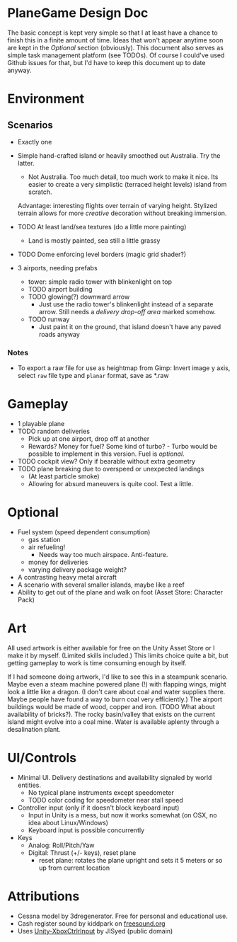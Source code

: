 # PlaneGame Design Doc
The basic concept is kept very simple so that I at least have a chance to finish this in a finite amount of time. Ideas that won't appear anytime soon are kept in the *Optional* section (obviously). This document also serves as simple task management platform (see TODOs). Of course I could've used Github issues for that, but I'd have to keep this document up to date anyway.

# Environment
## Scenarios
- Exactly one
- Simple hand-crafted island or heavily smoothed out Australia. Try the latter.
	- Not Australia. Too much detail, too much work to make it nice. Its easier to create a very simplistic (terraced height levels) island from scratch.

	Advantage: interesting flights over terrain of varying height. Stylized terrain allows for more *creative* decoration without breaking immersion.
- TODO At least land/sea textures (do a little more painting)
	- Land is mostly painted, sea still a little grassy
- TODO Dome enforcing level borders (magic grid shader?)
- 3 airports, needing prefabs
	- tower: simple radio tower with blinkenlight on top
	- TODO airport building
	- TODO glowing(?) downward arrow
		- Just use the radio tower's blinkenlight instead of a separate arrow. Still needs a *delivery drop-off area* marked somehow.
	- TODO runway
		- Just paint it on the ground, that island doesn't have any paved roads anyway

### Notes
- To export a raw file for use as heightmap from Gimp: Invert image y axis, select ``raw`` file type and ``planar`` format, save as *.raw

# Gameplay
- 1 playable plane
- TODO random deliveries
	- Pick up at one airport, drop off at another
	- Rewards? Money for fuel? Some kind of turbo? - Turbo would be possible to implement in this version. Fuel is *optional*.
- TODO cockpit view? Only if bearable without extra geometry
- TODO plane breaking due to overspeed or unexpected landings
	- (At least particle smoke)
	- Allowing for absurd maneuvers is quite cool. Test a little.

# Optional
- Fuel system (speed dependent consumption)
	- gas station
	- air refueling!
		- Needs way too much airspace. Anti-feature.
	- money for deliveries
	- varying delivery package weight?
- A contrasting heavy metal aircraft
- A scenario with several smaller islands, maybe like a reef
- Ability to get out of the plane and walk on foot (Asset Store: Character Pack)

# Art
All used artwork is either available for free on the Unity Asset Store or I make it by myself. (Limited skills included.) This limits choice quite a bit, but getting gameplay to work is time consuming enough by itself.

If I had someone doing artwork, I'd like to see this in a steampunk scenario. Maybe even a steam machine powered plane (!) with flapping wings, might look a little like a dragon. (I don't care about coal and water supplies there. Maybe people have found a way to burn coal very efficiently.) The airport buildings would be made of wood, copper and iron. (TODO What about availability of bricks?). The rocky basin/valley that exists on the current island might evolve into a coal mine. Water is available aplenty through a desalination plant.

# UI/Controls
- Minimal UI. Delivery destinations and availability signaled by world entities.
	- No typical plane instruments except speedometer
	- TODO color coding for speedometer near stall speed
- Controller input (only if it doesn't block keyboard input)
	- Input in Unity is a mess, but now it works somewhat (on OSX, no idea about Linux/Windows)
	- Keyboard input is possible concurrently
- Keys
	- Analog: Roll/Pitch/Yaw
	- Digital: Thrust (+/- keys), reset plane
		- reset plane: rotates the plane upright and sets it 5 meters or so up from current location

# Attributions
- Cessna model by 3dregenerator. Free for personal and educational use.
- Cash register sound by kiddpark on [freesound.org](http://freesound.org/people/kiddpark/sounds/201159/)
- Uses [Unity-XboxCtrlrInput](https://github.com/JISyed/Unity-XboxCtrlrInput) by JISyed (public domain)
